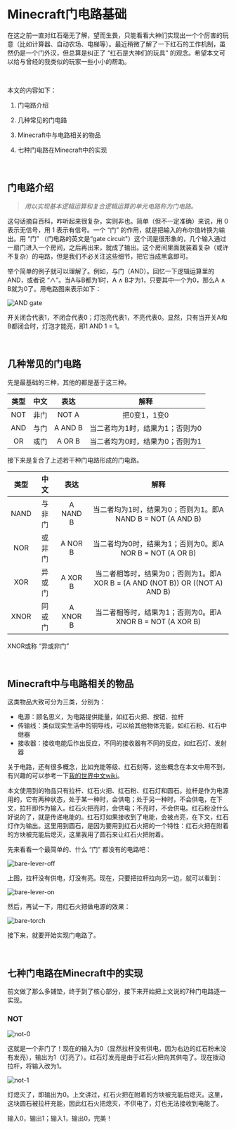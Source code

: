 # **Minecraft门电路基础**

在这之前一直对红石毫无了解，望而生畏，只能看看大神们实现出一个个厉害的玩意（比如计算器、自动农场、电梯等）。最近稍微了解了一下红石的工作机制，虽然仍是一个门外汉，但总算是纠正了 “红石是大神们的玩具” 的观念。希望本文可以给与曾经的我类似的玩家一些小小的帮助。

<br/>

本文的内容如下：
1. 门电路介绍

2. 几种常见的门电路

3. Minecraft中与电路相关的物品

4. 七种门电路在Minecraft中的实现

<br/>

## **门电路介绍**
>*用以实现基本逻辑运算和复合逻辑运算的单元电路称为门电路。*

这句话摘自百科，咋听起来很复杂，实则非也。简单（但不一定准确）来说，用 0 表示无信号，用 1 表示有信号。一个 “门” 的作用，就是把输入的布尔值转换为输出。用 “门” （门电路的英文是“gate circuit"）这个词是很形象的，几个输入通过一扇门进入一个房间，之后再出来，就成了输出。这个房间里面就装着复杂（或许不复杂）的电路，但是我们不必关注这些细节，把它当成黑盒即可。

举个简单的例子就可以理解了。例如，与门（AND）。回忆一下逻辑运算里的AND，或者说 “∧”。当A与B都为1时，A ∧ B才为1，只要其中一个为0，那么A ∧ B就为0了。用电路图来表示如下：

![AND gate](https://github.com/ciaoSora/swi-homework/blob/gh-pages/images/1-wk3_and-gate.png)

开关闭合代表1，不闭合代表0；灯泡亮代表1，不亮代表0。显然，只有当开关A和B都闭合时，灯泡才能亮，即1 AND 1 = 1。

<br/>

## **几种常见的门电路**
先是最基础的三种，其他的都是基于这三种。

类型 | 中文 | 表达 | 解释
:-:|:-:|:-:|:-:
NOT|非门|NOT A|把0变1，1变0
AND|与门|A AND B|当二者均为1时，结果为1；否则为0
OR|或门|A OR B|当二者均为0时，结果为0；否则为1

接下来是复合了上述若干种门电路形成的门电路。

类型 | 中文 | 表达 | 解释
:-:|:-:|:-:|:-:
NAND|与非门|A NAND B|当二者均为1时，结果为0；否则为1。即A NAND B = NOT (A AND B)
NOR|或非门|A NOR B|当二者均为0时，结果为1；否则为0。即A NOR B = NOT (A OR B)
XOR|异或门|A XOR B|当二者相等时，结果为0；否则为1。即A XOR B = (A AND (NOT B)) OR ((NOT A) AND B)
XNOR|同或门|A XNOR B|当二者相等时，结果为1；否则为0。即A XNOR B = NOT (A XOR B)

XNOR或称 “异或非门”

<br/>

## **Minecraft中与电路相关的物品**
这类物品大致可分为三类，分别为：

- 电源：顾名思义，为电路提供能量，如红石火把、按钮、拉杆
- 传输线：类似现实生活中的铜导线，可以给其他物体充能，如红石粉、红石中继器
- 接收器：接收电能后作出反应，不同的接收器有不同的反应，如红石灯、发射器

关于电路，还有很多概念，比如充能等级、红石刻等，这些概念在本文中用不到，有兴趣的可以参考一下[我的世界中文wiki][1]。

本文使用到的物品只有拉杆、红石火把、红石粉、红石灯和圆石。拉杆是作为电源用的，它有两种状态，处于某一种时，会供电；处于另一种时，不会供电，在下文，拉杆即作为输入。红石火把亮时，会供电；不亮时，不会供电。红石粉没什么好说的了，就是传递电能的。红石灯如果接收到了电能，会被点亮，在下文，红石灯作为输出。这里用到圆石，是因为要用到红石火把的一个特性：红石火把在附着的方块被充能后熄灭，这里我用了圆石来让红石火把附着。

先来看看一个最简单的、什么 “门” 都没有的电路吧：

![bare-lever-off](https://github.com/ciaoSora/swi-homework/blob/gh-pages/images/1-wk3_bare-lever-off.png)

上图，拉杆没有供电，灯没有亮。现在，只要把拉杆拉向另一边，就可以看到：

![bare-lever-on](https://github.com/ciaoSora/swi-homework/blob/gh-pages/images/1-wk3_bare-lever-on.png)

然后，再试一下，用红石火把做电源的效果：

![bare-torch](https://github.com/ciaoSora/swi-homework/blob/gh-pages/images/1-wk3_bare-torch.png)

接下来，就要开始实现门电路了。

<br/>

## **七种门电路在Minecraft中的实现**
前文做了那么多铺垫，终于到了核心部分，接下来开始把上文说的7种门电路逐一实现。

### NOT

![not-0](https://github.com/ciaoSora/swi-homework/blob/gh-pages/images/1-wk3_not-0.png)

这就是一个非门了！现在的输入为0（显然拉杆没有供电，因为右边的红石粉末没有发亮），输出为1（灯亮了）。红石灯发亮是由于红石火把向其供电了。现在拨动拉杆，将输入改为1。

![not-1](https://github.com/ciaoSora/swi-homework/blob/gh-pages/images/1-wk3_not-1.png)

灯熄灭了，即输出为0。上文讲过，红石火把在附着的方块被充能后熄灭。这里，这块圆石被拉杆充能，因此红石火把熄灭，不供电了，灯也无法接收到电能了。

输入0，输出1；输入1，输出0，完美！






[1]: https://minecraft-zh.gamepedia.com/%E7%BA%A2%E7%9F%B3%E7%94%B5%E8%B7%AF "我的世界中文wiki"

